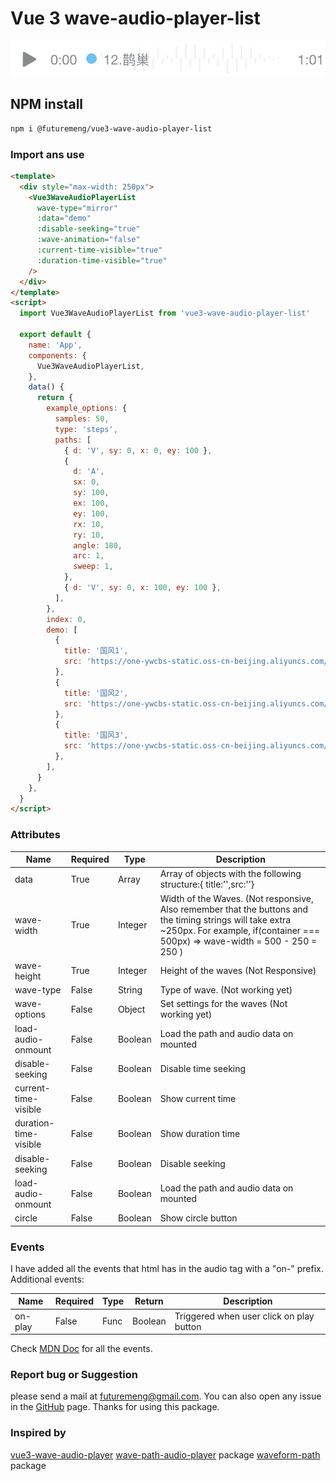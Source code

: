 <!--
 * @Author: be_loving@163.com
 * @Date: 2024-10-22 18:49:23
 * @LastEditors: be_loving@163.com 
 * @LastEditTime: 2024-10-31 10:14:06
 * @FilePath: /vue3-wave-audio-player-list/README.md
 * @Description: 这是默认设置,请设置`customMade`, 打开koroFileHeader查看配置 进行设置: https://github.com/OBKoro1/koro1FileHeader/wiki/%E9%85%8D%E7%BD%AE
-->

# Vue 3 wave-audio-player-list

![Image demo](https://github.com/futuremeng/vue3-wave-audio-player-list/raw/master/preview.png)

## NPM install

```sh
npm i @futuremeng/vue3-wave-audio-player-list
```

### Import ans use

```html
<template>
  <div style="max-width: 250px">
    <Vue3WaveAudioPlayerList
      wave-type="mirror"
      :data="demo"
      :disable-seeking="true"
      :wave-animation="false"
      :current-time-visible="true"
      :duration-time-visible="true"
    />
  </div>
</template>
<script>
  import Vue3WaveAudioPlayerList from 'vue3-wave-audio-player-list'

  export default {
    name: 'App',
    components: {
      Vue3WaveAudioPlayerList,
    },
    data() {
      return {
        example_options: {
          samples: 50,
          type: 'steps',
          paths: [
            { d: 'V', sy: 0, x: 0, ey: 100 },
            {
              d: 'A',
              sx: 0,
              sy: 100,
              ex: 100,
              ey: 100,
              rx: 10,
              ry: 10,
              angle: 180,
              arc: 1,
              sweep: 1,
            },
            { d: 'V', sy: 0, x: 100, ey: 100 },
          ],
        },
        index: 0,
        demo: [
          {
            title: '国风1',
            src: 'https://one-ywcbs-static.oss-cn-beijing.aliyuncs.com/abc.mp3',
          },
          {
            title: '国风2',
            src: 'https://one-ywcbs-static.oss-cn-beijing.aliyuncs.com/2.mp3',
          },
          {
            title: '国风3',
            src: 'https://one-ywcbs-static.oss-cn-beijing.aliyuncs.com/3.mp3',
          },
        ],
      }
    },
  }
</script>
```

### Attributes

| Name                  | Required | Type    | Description                                                                                                                                                                               |
| --------------------- | -------- | ------- | ----------------------------------------------------------------------------------------------------------------------------------------------------------------------------------------- |
| data                  | True     | Array   | Array of objects with the following structure:{ title:'',src:''}                                                                                                                          |
| wave-width            | True     | Integer | Width of the Waves. (Not responsive, Also remember that the buttons and the timing strings will take extra ~250px. For example, if(container === 500px) => wave-width = 500 - 250 = 250 ) |
| wave-height           | True     | Integer | Height of the waves (Not Responsive)                                                                                                                                                      |
| wave-type             | False    | String  | Type of wave. (Not working yet)                                                                                                                                                           |
| wave-options          | False    | Object  | Set settings for the waves (Not working yet)                                                                                                                                              |
| load-audio-onmount    | False    | Boolean | Load the path and audio data on mounted                                                                                                                                                   |
| disable-seeking       | False    | Boolean | Disable time seeking                                                                                                                                                                      |
| current-time-visible  | False    | Boolean | Show current time                                                                                                                                                                         |
| duration-time-visible | False    | Boolean | Show duration time                                                                                                                                                                        |
| disable-seeking       | False    | Boolean | Disable seeking                                                                                                                                                                           |
| load-audio-onmount    | False    | Boolean | Load the path and audio data on mounted                                                                                                                                                   |
| circle                | False    | Boolean | Show circle button                                                                                                                                                                        |

### Events

I have added all the events that html has in the audio tag with a "on-" prefix.
Additional events:

| Name    | Required | Type | Return  | Description                              |
| ------- | -------- | ---- | ------- | ---------------------------------------- |
| on-play | False    | Func | Boolean | Triggered when user click on play button |

Check [MDN Doc](https://developer.mozilla.org/en-US/docs/Web/HTML/Element/audio) for all the events.

### Report bug or Suggestion

please send a mail at <futuremeng@gmail.com>.
You can also open any issue in the [GitHub](https://github.com/futuremeng/vue3-wave-audio-player-list) page. Thanks for using this package.

### Inspired by

[vue3-wave-audio-player](https://github.com/futuremeng/vue3-wave-audio-player)
[wave-path-audio-player](https://www.npmjs.com/package/wave-audio-path-player) package
[waveform-path](https://jerosoler.github.io/waveform-path) package

